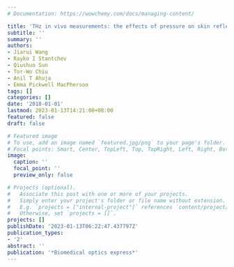 ```yaml
---
# Documentation: https://wowchemy.com/docs/managing-content/

title: 'THz in vivo measurements: the effects of pressure on skin reflectivity'
subtitle: ''
summary: ''
authors:
- Jiarui Wang
- Rayko I Stantchev
- Qiushuo Sun
- Tor-Wo Chiu
- Anil T Ahuja
- Emma Pickwell MacPherson
tags: []
categories: []
date: '2018-01-01'
lastmod: 2023-01-13T14:21:00+08:00
featured: false
draft: false

# Featured image
# To use, add an image named `featured.jpg/png` to your page's folder.
# Focal points: Smart, Center, TopLeft, Top, TopRight, Left, Right, BottomLeft, Bottom, BottomRight.
image:
  caption: ''
  focal_point: ''
  preview_only: false

# Projects (optional).
#   Associate this post with one or more of your projects.
#   Simply enter your project's folder or file name without extension.
#   E.g. `projects = ["internal-project"]` references `content/project/deep-learning/index.md`.
#   Otherwise, set `projects = []`.
projects: []
publishDate: '2023-01-13T06:22:47.437797Z'
publication_types:
- '2'
abstract: ''
publication: '*Biomedical optics express*'
---
```

